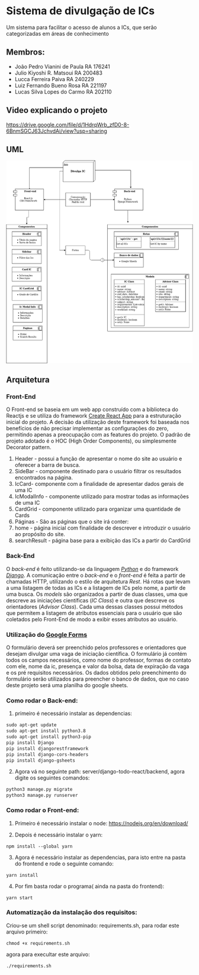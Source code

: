 # Sistema de divulgação de ICs
Um sistema para facilitar o acesso de alunos a ICs, que serão categorizadas em áreas de conhecimento
## Membros:
* João Pedro Vianini de Paula RA 176241
* Julio Kiyoshi R. Matsoui RA 200483
* Lucca Ferreira Paiva RA 240229
* Luiz Fernando Bueno Rosa RA 221197
* Lucas Silva Lopes do Carmo RA 202110

## Video explicando o projeto
https://drive.google.com/file/d/1HdrqWrb_zfD0-8-6BnmSGCJ63JchvdAi/view?usp=sharing

## UML

![](/images/UML-Divulga-IC.png)
## Arquitetura


### Front-End
O Front-end se baseia em um web app construído com a biblioteca do Reactjs e se utiliza do framework [Create React App](https://github.com/facebook/create-react-app) para a estruturação inicial do projeto. A decisão da utilização deste framework foi baseada nos benefícios de não precisar implementar as configurações do zero, permitindo apenas a preocupação com as features do projeto. O padrão de projeto adotado é o HOC (High Order Components), ou simplesmente Decorator pattern.

1. Header - possui a função de apresentar o nome do site ao usuário e oferecer a barra de busca.
1. SideBar - componente destinado para o usuário filtrar os resultados encontrados na página.
1. IcCard- componente com a finalidade de apresentar dados gerais de uma IC
1. IcModalInfo - componente utilizado para mostrar todas as informações de uma IC
1. CardGrid - componente utilizado para organizar uma quantidade de Cards
1. Páginas - São as páginas que o site irá conter:
1. home - página inicial com finalidade de descrever e introduzir o usuário ao propósito do site.
1. searchResult - página base para a exibição das ICs a partir do CardGrid



### Back-End
O *back-end* é feito utilizando-se da linguagem [*Python*](https://www.python.org/) e do framework [*Django*](https://www.djangoproject.com/). 
A comunicação entre o *back-end* e o *front-end* é feita a partir de chamadas HTTP, 
utilizando o estilo de arquitetura *Rest*. Há rotas que levam a uma listagem de todas
as ICs e a listagem de ICs pelo nome, a partir de uma busca. Os *models* são organizados
a partir de duas classes, uma que descreve as iniciações científicas (*IC Class*) e outra
que descreve os orientadores (*Advisor Class*). Cada uma dessas classes possui métodos que
permitem a listagem de atributos essenciais para o usuário que são coletados pelo Front-End
de modo a exibir esses atributos ao usuário.



### Utilização do [Google Forms](https://forms.google.com) 
O formulário deverá ser preenchido pelos professores e orientadores que desejam divulgar uma
vaga de iniciação científica. O formulário já contém todos os campos necessários, como nome do
professor, formas de contato com ele, nome da ic, presença e valor da bolsa, data de expiração
da vaga e os pré requisitos necessários. Os dados obtidos pelo preenchimento do formulário serão utilizados para preencher o banco de dados, que no caso deste projeto será uma planilha do google sheets.
### Como rodar o Back-end:
1. primeiro é necessário instalar as dependencias:
```
sudo apt-get update
sudo apt-get install python3.8
sudo apt-get install python3-pip
pip install Django
pip install djangorestframework
pip install django-cors-headers
pip install django-gsheets
```
2. Agora vá no seguinte path: server/django-todo-react/backend, agora digite os seguintes comandos:
```
python3 manage.py migrate
python3 manage.py runserver
```


### Como rodar o Front-end:
1. Primeiro é necessário instalar o node:
https://nodejs.org/en/download/

2. Depois é necessário instalar o yarn:
```
npm install --global yarn
```
3. Agora é necessário instalar as dependencias, para isto entre na pasta do frontend e rode o seguinte comando:
````
yarn install
````
4. Por fim basta rodar o programa( ainda na pasta do frontend): 
````
yarn start
````

### Automatização da instalação dos requisitos:
Criou-se um shell script denominado: requirements.sh, para rodar este arquivo primeiro:
```
chmod +x requirements.sh
```
agora para execultar este arquivo:
```
./requirements.sh
```

